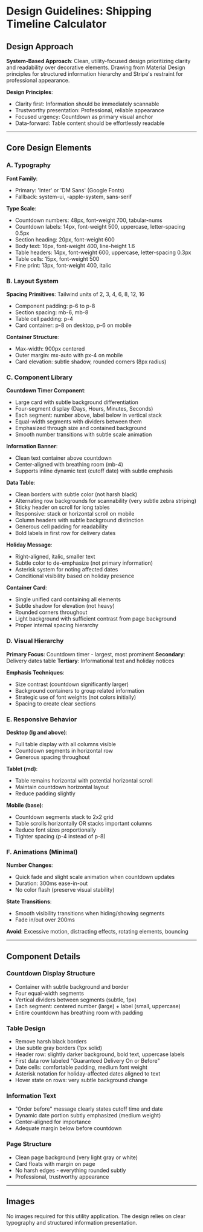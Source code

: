 # Design Guidelines: Shipping Timeline Calculator

## Design Approach
**System-Based Approach**: Clean, utility-focused design prioritizing clarity and readability over decorative elements. Drawing from Material Design principles for structured information hierarchy and Stripe's restraint for professional appearance.

**Design Principles**:
- Clarity first: Information should be immediately scannable
- Trustworthy presentation: Professional, reliable appearance
- Focused urgency: Countdown as primary visual anchor
- Data-forward: Table content should be effortlessly readable

---

## Core Design Elements

### A. Typography

**Font Family**: 
- Primary: 'Inter' or 'DM Sans' (Google Fonts)
- Fallback: system-ui, -apple-system, sans-serif

**Type Scale**:
- Countdown numbers: 48px, font-weight 700, tabular-nums
- Countdown labels: 14px, font-weight 500, uppercase, letter-spacing 0.5px
- Section heading: 20px, font-weight 600
- Body text: 16px, font-weight 400, line-height 1.6
- Table headers: 14px, font-weight 600, uppercase, letter-spacing 0.3px
- Table cells: 15px, font-weight 500
- Fine print: 13px, font-weight 400, italic

### B. Layout System

**Spacing Primitives**: Tailwind units of 2, 3, 4, 6, 8, 12, 16
- Component padding: p-6 to p-8
- Section spacing: mb-6, mb-8
- Table cell padding: p-4
- Card container: p-8 on desktop, p-6 on mobile

**Container Structure**:
- Max-width: 900px centered
- Outer margin: mx-auto with px-4 on mobile
- Card elevation: subtle shadow, rounded corners (8px radius)

### C. Component Library

**Countdown Timer Component**:
- Large card with subtle background differentiation
- Four-segment display (Days, Hours, Minutes, Seconds)
- Each segment: number above, label below in vertical stack
- Equal-width segments with dividers between them
- Emphasized through size and contained background
- Smooth number transitions with subtle scale animation

**Information Banner**:
- Clean text container above countdown
- Center-aligned with breathing room (mb-4)
- Supports inline dynamic text (cutoff date) with subtle emphasis

**Data Table**:
- Clean borders with subtle color (not harsh black)
- Alternating row backgrounds for scannability (very subtle zebra striping)
- Sticky header on scroll for long tables
- Responsive: stack or horizontal scroll on mobile
- Column headers with subtle background distinction
- Generous cell padding for readability
- Bold labels in first row for delivery dates

**Holiday Message**:
- Right-aligned, italic, smaller text
- Subtle color to de-emphasize (not primary information)
- Asterisk system for noting affected dates
- Conditional visibility based on holiday presence

**Container Card**:
- Single unified card containing all elements
- Subtle shadow for elevation (not heavy)
- Rounded corners throughout
- Light background with sufficient contrast from page background
- Proper internal spacing hierarchy

### D. Visual Hierarchy

**Primary Focus**: Countdown timer - largest, most prominent
**Secondary**: Delivery dates table
**Tertiary**: Informational text and holiday notices

**Emphasis Techniques**:
- Size contrast (countdown significantly larger)
- Background containers to group related information
- Strategic use of font weights (not colors initially)
- Spacing to create clear sections

### E. Responsive Behavior

**Desktop (lg and above)**:
- Full table display with all columns visible
- Countdown segments in horizontal row
- Generous spacing throughout

**Tablet (md)**:
- Table remains horizontal with potential horizontal scroll
- Maintain countdown horizontal layout
- Reduce padding slightly

**Mobile (base)**:
- Countdown segments stack to 2x2 grid
- Table scrolls horizontally OR stacks important columns
- Reduce font sizes proportionally
- Tighter spacing (p-4 instead of p-8)

### F. Animations (Minimal)

**Number Changes**:
- Quick fade and slight scale animation when countdown updates
- Duration: 300ms ease-in-out
- No color flash (preserve visual stability)

**State Transitions**:
- Smooth visibility transitions when hiding/showing segments
- Fade in/out over 200ms

**Avoid**: Excessive motion, distracting effects, rotating elements, bouncing

---

## Component Details

### Countdown Display Structure
- Container with subtle background and border
- Four equal-width segments
- Vertical dividers between segments (subtle, 1px)
- Each segment: centered number (large) + label (small, uppercase)
- Entire countdown has breathing room with padding

### Table Design
- Remove harsh black borders
- Use subtle gray borders (1px solid)
- Header row: slightly darker background, bold text, uppercase labels
- First data row labeled "Guaranteed Delivery On or Before"
- Date cells: comfortable padding, medium font weight
- Asterisk notation for holiday-affected dates aligned to text
- Hover state on rows: very subtle background change

### Information Text
- "Order before" message clearly states cutoff time and date
- Dynamic date portion subtly emphasized (medium weight)
- Center-aligned for importance
- Adequate margin below before countdown

### Page Structure
- Clean page background (very light gray or white)
- Card floats with margin on page
- No harsh edges - everything rounded subtly
- Professional, trustworthy appearance

---

## Images
No images required for this utility application. The design relies on clear typography and structured information presentation.